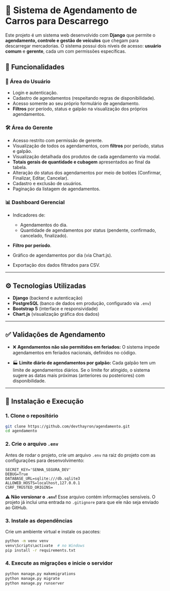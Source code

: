 # 🚛 Sistema de Agendamento de Carros para Descarrego

Este projeto é um sistema web desenvolvido com **Django** que permite o **agendamento, controle e gestão de veículos** que chegam para descarregar mercadorias.
O sistema possui dois níveis de acesso: **usuário comum** e **gerente**, cada um com permissões específicas.

## 🔧 Funcionalidades

### 👤 Área do Usuário

* Login e autenticação.
* Cadastro de agendamentos (respeitando regras de disponibilidade).
* Acesso somente ao seu próprio formulário de agendamento.
* **Filtros** por período, status e galpão na visualização dos próprios agendamentos.

### 🛠 Área do Gerente

* Acesso restrito com permissão de gerente.
* Visualização de todos os agendamentos, com **filtros** por período, status e galpão.
* Visualização detalhada dos produtos de cada agendamento via modal.
* **Totais gerais de quantidade e cubagem** apresentados ao final da tabela.
* Alteração do status dos agendamentos por meio de botões (Confirmar, Finalizar, Editar, Cancelar).
* Cadastro e exclusão de usuários.
* Paginação da listagem de agendamentos.

### 📊 Dashboard Gerencial

* Indicadores de:

  * Agendamentos do dia.
  * Quantidade de agendamentos por status (pendente, confirmado, cancelado, finalizado).
* **Filtro por período**.
* Gráfico de agendamentos por dia (via Chart.js).
* Exportação dos dados filtrados para CSV.

---

## ⚙️ Tecnologias Utilizadas

* **Django** (backend e autenticação)
* **PostgreSQL** (banco de dados em produção, configurado via `.env`)
* **Bootstrap 5** (interface e responsividade)
* **Chart.js** (visualização gráfica dos dados)

---

## ✅ Validações de Agendamento

* ❌ **Agendamentos não são permitidos em feriados:**
  O sistema impede agendamentos em feriados nacionais, definidos no código.

* 🏭 **Limite diário de agendamentos por galpão:**
  Cada galpão tem um limite de agendamentos diários. Se o limite for atingido, o sistema sugere as datas mais próximas (anteriores ou posteriores) com disponibilidade.

---

## 🚀 Instalação e Execução

### 1. Clone o repositório

```bash
git clone https://github.com/devthayron/agendamento.git
cd agendamento
```

### 2. Crie o arquivo `.env`

Antes de rodar o projeto, crie um arquivo `.env` na raiz do projeto com as configurações para desenvolvimento:

```env
SECRET_KEY='SENHA_SEGURA_DEV'
DEBUG=True
DATABASE_URL=sqlite:///db.sqlite3
ALLOWED_HOSTS=localhost,127.0.0.1
CSRF_TRUSTED_ORIGINS=
```

⚠️ **Não versionar o `.env`!** Esse arquivo contém informações sensíveis. O projeto já inclui uma entrada no `.gitignore` para que ele não seja enviado ao GitHub.

### 3. Instale as dependências

Crie um ambiente virtual e instale os pacotes:

```bash
python -m venv venv
venv\Scripts\activate  # no Windows
pip install -r requirements.txt
```

### 4. Execute as migrações e inicie o servidor

```bash
python manage.py makemigrations
python manage.py migrate
python manage.py runserver
```